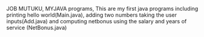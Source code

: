 JOB MUTUKU, 
MYJAVA programs, 
This are my first java programs including printing hello world(Main.java), adding two numbers taking the user inputs(Add.java) and computing netbonus using the salary and years of service
(NetBonus.java)
